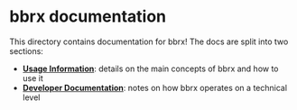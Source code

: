 # bbrx documentation
This directory contains documentation for bbrx!  The docs are split into two sections:

- [**Usage Information**](./usage): details on the main concepts of bbrx and how to use it
- [**Developer Documentation**](./dev): notes on how bbrx operates on a technical level